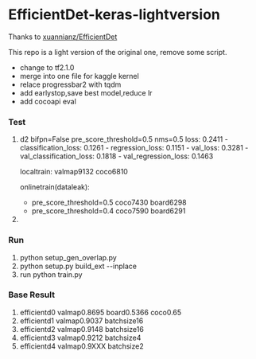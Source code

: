 # EfficientDet-keras-lightversion


Thanks to [xuannianz/EfficientDet](https://github.com/xuannianz/EfficientDet)

This repo is a light version of the original one, remove some script.

* change to tf2.1.0
* merge into one file for kaggle kernel
* relace progressbar2 with tqdm
* add earlystop,save best model,reduce lr
* add cocoapi eval

### Test
1. d2 bifpn=False pre_score_threshold=0.5 nms=0.5
loss: 0.2411 - classification_loss: 0.1261 - regression_loss: 0.1151 - val_loss: 0.3281 - val_classification_loss: 0.1818 - val_regression_loss: 0.1463

	localtrain: valmap9132   coco6810   

	onlinetrain(dataleak):  
	* pre_score_threshold=0.5 coco7430  board6298
	* pre_score_threshold=0.4 coco7590  board6291



2. 

### Run
1. python setup_gen_overlap.py
2. python setup.py build_ext --inplace
3. run python train.py


### Base Result
1. efficientd0 valmap0.8695 board0.5366 coco0.65
2. efficientd1 valmap0.9037 batchsize16
3. efficientd2 valmap0.9148 batchsize16
3. efficientd3 valmap0.9212 batchsize4
4. efficientd4 valmap0.9XXX batchsize2